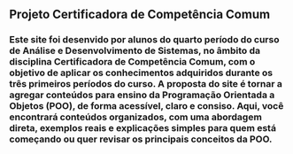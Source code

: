 ## Projeto Certificadora de Competência Comum

### Este site foi desenvido por alunos do quarto período do curso de Análise e Desenvolvimento de Sistemas, no âmbito da disciplina Certificadora de Competência Comum, com o objetivo de aplicar os conhecimentos adquiridos durante os três primeiros períodos do curso. A proposta do site é tornar a agregar conteúdos para ensino da Programação Orientada a Objetos (POO), de forma acessível, claro e consiso. Aqui, você encontrará conteúdos organizados, com uma abordagem direta, exemplos reais e explicações simples para quem está começando ou quer revisar os principais conceitos da POO.
